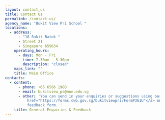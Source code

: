 ```yaml
---
layout: contact_us
title: Contact Us
permalink: /contact-us/
agency_name: "Bukit View Pri School "
locations:
  - address:
      - "18 Bukit Batok "
      - Street 21
      - Singapore 659634
    operating_hours:
      - days: Mon - Fri
        time: 7.30am - 5.30pm
        description: "closed"
    maps_link: ""
    title: Main Office
contacts:
  - content:
      - phone: +65 6566 1980
      - email: bukitview_ps@moe.edu.sg
      - other: 'You can send in your enquiries or suggestions using our <a
          href="https://forms.cwp.gov.sg/bukitviewpri/FormP361U"</a> online
          feedback form. '
    title: General Enquiries & Feedback
---
```

